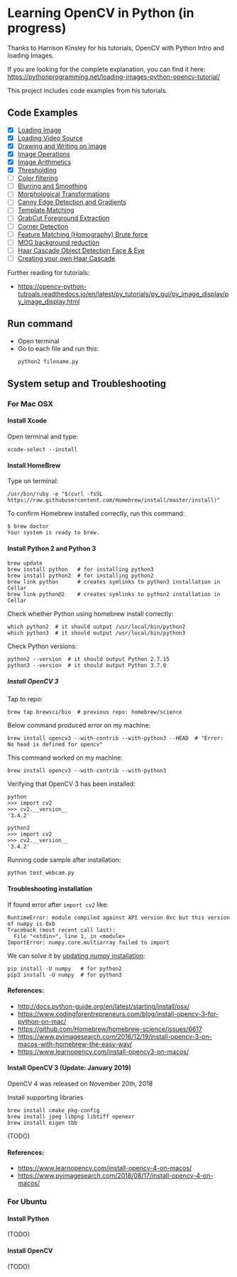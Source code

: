 # Learning OpenCV in Python (in progress)
Thanks to Harrison Kinsley for his tutorials, OpenCV with Python Intro and loading Images.  

If you are looking for the complete explanation, you can find it here: https://pythonprogramming.net/loading-images-python-opencv-tutorial/

This project includes code examples from his tutorials.

## Code Examples
- [x] [Loading Image](source/_01_loading_image.py)
- [x] [Loading Video Source](source/_02_loading_video_source.py)
- [x] [Drawing and Writing on image](source/_03_drawing_writing_image.py)
- [x] [Image Operations](source/_04_image_operations.py)
- [x] [Image Arithmetics](source/_05_image_arithmetics.py)
- [x] [Thresholding](source/_06_thresholding.py)
- [ ] [Color filtering](source/_07_color_filtering.py)
- [ ] [Blurring and Smoothing](source/_08_blurring_smoothing.py)
- [ ] [Morphological Transformations](source/_09_morphological_transformation.py)
- [ ] [Canny Edge Detection and Gradients](source/_10_canny_edge.py)
- [ ] [Template Matching](source/_11_template_matching.py)
- [ ] [GrabCut Foreground Extraction](source/_12_grabcut_foreground_extract.py)
- [ ] [Corner Detection](source/_13_corner_detection.py)
- [ ] [Feature Matching (Homography) Brute force](source/_14_feature_matching.py)
- [ ] [MOG background reduction](source/_15_mog_background_reduction.py)
- [ ] [Haar Cascade Object Detection Face & Eye](source/_16_haar_cascade.py)
- [ ] [Creating your own Haar Cascade](source/_17_haar_cascade_custom.py)

Further reading for tutorials:
* https://opencv-python-tutroals.readthedocs.io/en/latest/py_tutorials/py_gui/py_image_display/py_image_display.html

## Run command
* Open terminal
* Go to each file and run this:
    ```sh
    python2 filename.py
    ```

## System setup and Troubleshooting
### For Mac OSX
#### Install Xcode
Open terminal and type:
```
xcode-select --install
```

#### Install HomeBrew
Type on terminal:
```
/usr/bin/ruby -e "$(curl -fsSL https://raw.githubusercontent.com/Homebrew/install/master/install)"
```

To confirm Homebrew installed correctly, run this command:
```
$ brew doctor
Your system is ready to brew.
```

#### Install Python 2 and Python 3
```
brew update
brew install python   # for installing python3
brew install python2  # for installing python2
brew link python      # creates symlinks to python3 installation in Cellar
brew link python@2    # creates symlinks to python2 installation in Cellar
```

Check whether Python using homebrew install correctly:
```
which python2  # it should output /usr/local/bin/python2
which python3  # it should output /usr/local/bin/python3
```

Check Python versions:
```
python2 --version  # it should output Python 2.7.15
python3 --version  # it should output Python 3.7.0
```

##### Install OpenCV 3
Tap to repo:
```
brew tap brewsci/bio  # previous repo: homebrew/science
```
Below command produced error on my machine: 
```
brew install opencv3 --with-contrib --with-python3 --HEAD  # "Error: No head is defined for opencv"
```
This command worked on my machine:
```
brew install opencv3 --with-contrib --with-python3
```
Verifying that OpenCV 3 has been installed:
```
python
>>> import cv2
>>> cv2.__version__
'3.4.2'

python3
>>> import cv2
>>> cv2.__version__
'3.4.2'
```
Running code sample after installation:
```
python test_webcam.py
```

#### Troubleshooting installation
If found error after `import cv2` like:
```
RuntimeError: module compiled against API version 0xc but this version of numpy is 0xb
Traceback (most recent call last):
  File "<stdin>", line 1, in <module>
ImportError: numpy.core.multiarray failed to import
```
We can solve it by [updating numpy installation](https://stackoverflow.com/questions/20518632/importerror-numpy-core-multiarray-failed-to-import):
```
pip install -U numpy   # for python2
pip3 install -U numpy  # for python3
```
#### References:
* http://docs.python-guide.org/en/latest/starting/install/osx/
* https://www.codingforentrepreneurs.com/blog/install-opencv-3-for-python-on-mac/
* https://github.com/Homebrew/homebrew-science/issues/6617
* https://www.pyimagesearch.com/2016/12/19/install-opencv-3-on-macos-with-homebrew-the-easy-way/
* https://www.learnopencv.com/install-opencv3-on-macos/

#### Install OpenCV 3 (Update: January 2019)
OpenCV 4 was released on November 20th, 2018

Install supporting libraries
```
brew install cmake pkg-config
brew install jpeg libpng libtiff openexr
brew install eigen tbb
```

(TODO)

#### References:
* https://www.learnopencv.com/install-opencv-4-on-macos/
* https://www.pyimagesearch.com/2018/08/17/install-opencv-4-on-macos/

### For Ubuntu
#### Install Python
(TODO)
#### Install OpenCV
(TODO)